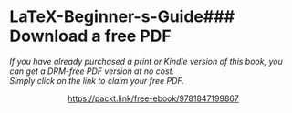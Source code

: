 # LaTeX-Beginner-s-Guide### Download a free PDF

 <i>If you have already purchased a print or Kindle version of this book, you can get a DRM-free PDF version at no cost.<br>Simply click on the link to claim your free PDF.</i>
<p align="center"> <a href="https://packt.link/free-ebook/9781847199867">https://packt.link/free-ebook/9781847199867 </a> </p>